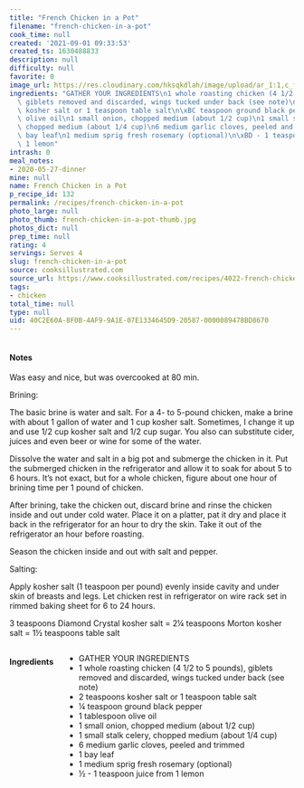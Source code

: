 ```yaml
---
title: "French Chicken in a Pot"
filename: "french-chicken-in-a-pot"
cook_time: null
created: '2021-09-01 09:33:53'
created_ts: 1630488833
description: null
difficulty: null
favorite: 0
image_url: https://res.cloudinary.com/hksqkdlah/image/upload/ar_1:1,c_fill,dpr_2.0,f_auto,fl_lossy.progressive.strip_profile,g_faces:auto,q_auto:low,w_344/29894_sfs-chicken-in-a-pot-18
ingredients: "GATHER YOUR INGREDIENTS\n1 whole roasting chicken (4 1/2 to 5 pounds),\
  \ giblets removed and discarded, wings tucked under back (see note)\n2 teaspoons\
  \ kosher salt or 1 teaspoon table salt\n\xBC teaspoon ground black pepper\n1 tablespoon\
  \ olive oil\n1 small onion, chopped medium (about 1/2 cup)\n1 small stalk celery,\
  \ chopped medium (about 1/4 cup)\n6 medium garlic cloves, peeled and trimmed\n1\
  \ bay leaf\n1 medium sprig fresh rosemary (optional)\n\xBD - 1 teaspoon juice from\
  \ 1 lemon"
intrash: 0
meal_notes:
- 2020-05-27-dinner
mine: null
name: French Chicken in a Pot
p_recipe_id: 132
permalink: /recipes/french-chicken-in-a-pot
photo_large: null
photo_thumb: french-chicken-in-a-pot-thumb.jpg
photos_dict: null
prep_time: null
rating: 4
servings: Serves 4
slug: french-chicken-in-a-pot
source: cooksillustrated.com
source_url: https://www.cooksillustrated.com/recipes/4022-french-chicken-in-a-pot?incode=MCSCM00L0&ref=new_search_experience_1
tags:
- chicken
total_time: null
type: null
uid: 40C2E60A-8F0B-4AF9-9A1E-07E1334645D9-20587-0000089478BD8670
---
```

<div class="large-8 medium-7 columns" id="writeup">		<div id="notes"><h4>Notes</h4>
<div class="box box-notes"><p>Was easy and nice, but was overcooked at 80 min.</p>
<p>Brining:</p>
<p>The basic brine is water and salt. For a 4- to 5-pound chicken, make a brine with about 1 gallon of water and 1 cup kosher salt. Sometimes, I change it up and use 1/2 cup kosher salt and 1/2 cup sugar. You also can substitute cider, juices and even beer or wine for some of the water.</p>
<p>Dissolve the water and salt in a big pot and submerge the chicken in it. Put the submerged chicken in the refrigerator and allow it to soak for about 5 to 6 hours. It’s not exact, but for a whole chicken, figure about one hour of brining time per 1 pound of chicken.</p>
<p>After brining, take the chicken out, discard brine and rinse the chicken inside and out under cold water. Place it on a platter, pat it dry and place it back in the refrigerator for an hour to dry the skin. Take it out of the refrigerator an hour before roasting.</p>
<p>Season the chicken inside and out with salt and pepper.</p>
<p>Salting:</p>
<p>Apply kosher salt (1 teaspoon per pound) evenly inside cavity and under skin of breasts and legs. Let chicken rest in refrigerator on wire rack set in rimmed baking sheet for 6 to 24 hours.</p>
<p>3 teaspoons Diamond Crystal kosher salt = 2¼ teaspoons Morton kosher salt = 1½ teaspoons table salt</p>
</div></div>	</div><!-- #writeup -->
</div><!-- #row-one -->
<div class="row" id="row-two">	<div class="medium-4 small-5 columns" id="ingredients"><h4>Ingredients</h4><div class="box box-ingredients content"><ul>
<li>GATHER YOUR INGREDIENTS</li>
<li>1 whole roasting chicken (4 1/2 to 5 pounds), giblets removed and discarded, wings tucked under back (see note)</li>
<li>2 teaspoons kosher salt or 1 teaspoon table salt</li>
<li>¼ teaspoon ground black pepper</li>
<li>1 tablespoon olive oil</li>
<li>1 small onion, chopped medium (about 1/2 cup)</li>
<li>1 small stalk celery, chopped medium (about 1/4 cup)</li>
<li>6 medium garlic cloves, peeled and trimmed</li>
<li>1 bay leaf</li>
<li>1 medium sprig fresh rosemary (optional)</li>
<li>½ - 1 teaspoon juice from 1 lemon</li>
</ul>
</div>	</div>	<div class="medium-6 small-7 columns" id="directions">	</div>